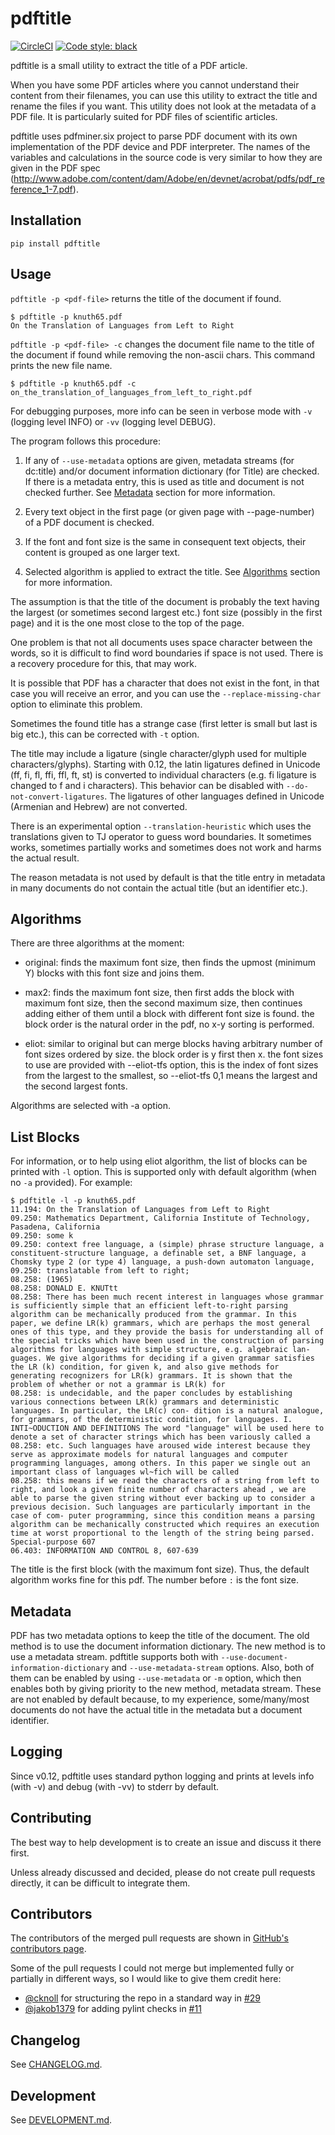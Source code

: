# pdftitle

[![CircleCI](https://circleci.com/gh/metebalci/pdftitle/tree/master.svg?style=svg)](https://circleci.com/gh/metebalci/pdftitle/tree/master)
[![Code style: black](https://img.shields.io/badge/code%20style-black-000000.svg)](https://github.com/psf/black)

pdftitle is a small utility to extract the title of a PDF article.

When you have some PDF articles where you cannot understand their content from their filenames, you can use this utility to extract the title and rename the files if you want. This utility does not look at the metadata of a PDF file. It is particularly suited for PDF files of scientific articles.

pdftitle uses pdfminer.six project to parse PDF document with its own implementation of the PDF device and PDF interpreter. The names of the variables and calculations in the source code is very similar to how they are given in the PDF spec (http://www.adobe.com/content/dam/Adobe/en/devnet/acrobat/pdfs/pdf_reference_1-7.pdf).

## Installation

```
pip install pdftitle
```

## Usage

`pdftitle -p <pdf-file>` returns the title of the document if found.

```
$ pdftitle -p knuth65.pdf 
On the Translation of Languages from Left to Right
```

`pdftitle -p <pdf-file> -c` changes the document file name to the title of the document if found while removing the non-ascii chars. This command prints the new file name.

```
$ pdftitle -p knuth65.pdf -c
on_the_translation_of_languages_from_left_to_right.pdf
```

For debugging purposes, more info can be seen in verbose mode with `-v` (logging level INFO) or `-vv` (logging level DEBUG).

The program follows this procedure:

1. If any of `--use-metadata` options are given, metadata streams (for dc:title) and/or document information dictionary (for Title) are checked. If there is a metadata entry, this is used as title and document is not checked further. See [Metadata](#metadata) section for more information.

2. Every text object in the first page (or given page with --page-number) of a PDF document is checked.

3. If the font and font size is the same in consequent text objects, their content is grouped as one larger text.

4. Selected algorithm is applied to extract the title. See [Algorithms](#algorithms) section for more information.

The assumption is that the title of the document is probably the text having the largest (or sometimes second largest etc.) font size (possibly in the first page) and it is the one most close to the top of the page.

One problem is that not all documents uses space character between the words, so it is difficult to find word boundaries if space is not used. There is a recovery procedure for this, that may work.

It is possible that PDF has a character that does not exist in the font, in that case you will receive an error, and you can use the `--replace-missing-char` option to eliminate this problem.

Sometimes the found title has a strange case (first letter is small but last is big etc.), this can be corrected with `-t` option.

The title may include a ligature (single character/glyph used for multiple characters/glyphs). Starting with 0.12, the latin ligatures defined in Unicode (ff, fi, fl, ffi, ffl, ft, st) is converted to individual characters (e.g. fi ligature is changed to f and i characters). This behavior can be disabled with `--do-not-convert-ligatures`. The ligatures of other languages defined in Unicode (Armenian and Hebrew) are not converted.

There is an experimental option `--translation-heuristic` which uses the translations given to TJ operator to guess word boundaries. It sometimes works, sometimes partially works and sometimes does not work and harms the actual result.

The reason metadata is not used by default is that the title entry in metadata in many documents do not contain the actual title (but an identifier etc.).

## Algorithms

There are three algorithms at the moment:

- original: finds the maximum font size, then finds the upmost (minimum Y) blocks with this font size and joins them.

- max2: finds the maximum font size, then first adds the block with maximum font size, then the second maximum size, then continues adding either of them until a block with different font size is found. the block order is the natural order in the pdf, no x-y sorting is performed.

- eliot: similar to original but can merge blocks having arbitrary number of font sizes ordered by size. the block order is y first then x. the font sizes to use are provided with --eliot-tfs option, this is the index of font sizes from the largest to the smallest, so --eliot-tfs 0,1 means the largest and the second largest fonts.

Algorithms are selected with -a option.

## List Blocks

For information, or to help using eliot algorithm, the list of blocks can be printed with `-l` option. This is supported only with default algorithm (when no `-a` provided). For example:

```
$ pdftitle -l -p knuth65.pdf
11.194: On the Translation of Languages from Left to Right
09.250: Mathematics Department, California Institute of Technology, Pasadena, California
09.250: some k
09.250: context free language, a (simple) phrase structure language, a constituent-structure language, a definable set, a BNF language, a Chomsky type 2 (or type 4) language, a push-down automaton language,
09.250: translatable from left to right;
08.258: (1965)
08.258: DONALD E. KNUTtt
08.258: There has been much recent interest in languages whose grammar is sufficiently simple that an efficient left-to-right parsing algorithm can be mechanically produced from the grammar. In this paper, we define LR(k) grammars, which are perhaps the most general ones of this type, and they provide the basis for understanding all of the special tricks which have been used in the construction of parsing algorithms for languages with simple structure, e.g. algebraic lan- guages. We give algorithms for deciding if a given grammar satisfies the LR (k) condition, for given k, and also give methods for generating recognizers for LR(k) grammars. It is shown that the problem of whether or not a grammar is LR(k) for
08.258: is undecidable, and the paper concludes by establishing various connections between LR(k) grammars and deterministic languages. In particular, the LR(c) con- dition is a natural analogue, for grammars, of the deterministic condition, for languages. I. INTI~ODUCTION AND DEFINITIONS The word "language" will be used here to denote a set of character strings which has been variously called a
08.258: etc. Such languages have aroused wide interest because they serve as approximate models for natural languages and computer programming languages, among others. In this paper we single out an important class of languages wl~fich will be called
08.258: this means if we read the characters of a string from left to right, and look a given finite number of characters ahead , we are able to parse the given string without ever backing up to consider a previous decision. Such languages are particularly important in the case of com- puter programming, since this condition means a parsing algorithm can be mechanically constructed which requires an execution time at worst proportional to the length of the string being parsed. Special-purpose 607
06.403: INFORMATION AND CONTROL 8, 607-639
```

The title is the first block (with the maximum font size). Thus, the default algorithm works fine for this pdf. The number before `:` is the font size.

## Metadata

PDF has two metadata options to keep the title of the document. The old method is to use the document information dictionary. The new method is to use a metadata stream. pdftitle supports both with `--use-document-information-dictionary` and `--use-metadata-stream` options. Also, both of them can be enabled by using `--use-metadata` or `-m` option, which then enables both by giving priority to the new method, metadata stream. These are not enabled by default because, to my experience, some/many/most documents do not have the actual title in the metadata but a document identifier.

## Logging

Since v0.12, pdftitle uses standard python logging and prints at levels info (with -v) and debug (with -vv) to stderr by default.

## Contributing

The best way to help development is to create an issue and discuss it there first. 

Unless already discussed and decided, please do not create pull requests directly, it can be difficult to integrate them.

## Contributors

The contributors of the merged pull requests are shown in [GitHub's contributors page](https://github.com/metebalci/pdftitle/graphs/contributors).

Some of the pull requests I could not merge but implemented fully or partially in different ways, so I would like to give them credit here:

- [@cknoll](https://github.com/cknoll) for structuring the repo in a standard way in [#29](https://github.com/metebalci/pdftitle/pull/29)
- [@jakob1379](https://github.com/jakob1379) for adding pylint checks in [#11](https://github.com/metebalci/pdftitle/pull/11)

## Changelog

See [CHANGELOG.md](https://github.com/metebalci/pdftitle/blob/master/CHANGELOG.md).

## Development

See [DEVELOPMENT.md](https://github.com/metebalci/pdftitle/blob/master/DEVELOPMENT.md).

